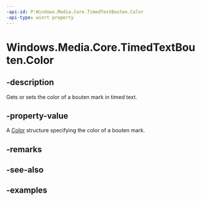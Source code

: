 ```yaml
---
-api-id: P:Windows.Media.Core.TimedTextBouten.Color
-api-type: winrt property
---
```


# Windows.Media.Core.TimedTextBouten.Color

<!--
public Windows.UI.Color Color { get; set; }
-->


## -description

Gets or sets the color of a bouten mark in timed text.

## -property-value

 A [Color](/uwp/api/windows.ui.color) structure specifying the color of a bouten mark.

## -remarks

## -see-also

## -examples


